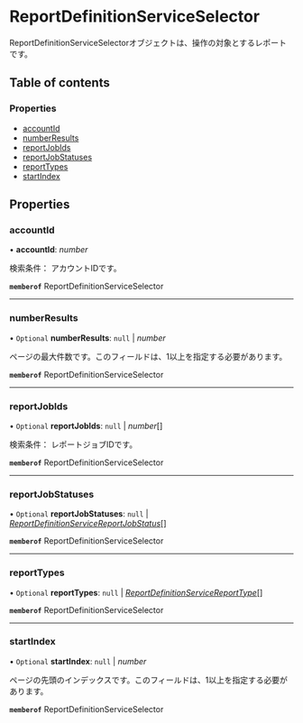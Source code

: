 # ReportDefinitionServiceSelector


<div lang=\"ja\">ReportDefinitionServiceSelectorオブジェクトは、操作の対象とするレポートです。</div> 

## Table of contents

### Properties

- [accountId](reportdefinitionserviceselector.md#accountid)
- [numberResults](reportdefinitionserviceselector.md#numberresults)
- [reportJobIds](reportdefinitionserviceselector.md#reportjobids)
- [reportJobStatuses](reportdefinitionserviceselector.md#reportjobstatuses)
- [reportTypes](reportdefinitionserviceselector.md#reporttypes)
- [startIndex](reportdefinitionserviceselector.md#startindex)

## Properties

### accountId

• **accountId**: *number*

<div lang=\"ja\">検索条件： アカウントIDです。</div> 

**`memberof`** ReportDefinitionServiceSelector

___

### numberResults

• `Optional` **numberResults**: ``null`` \| *number*

<div lang=\"ja\">ページの最大件数です。このフィールドは、1以上を指定する必要があります。</div> 

**`memberof`** ReportDefinitionServiceSelector

___

### reportJobIds

• `Optional` **reportJobIds**: ``null`` \| *number*[]

<div lang=\"ja\">検索条件： レポートジョブIDです。</div> 

**`memberof`** ReportDefinitionServiceSelector

___

### reportJobStatuses

• `Optional` **reportJobStatuses**: ``null`` \| [*ReportDefinitionServiceReportJobStatus*](./enums/reportdefinitionservicereportjobstatus.md)[]

**`memberof`** ReportDefinitionServiceSelector

___

### reportTypes

• `Optional` **reportTypes**: ``null`` \| [*ReportDefinitionServiceReportType*](./enums/reportdefinitionservicereporttype.md)[]

**`memberof`** ReportDefinitionServiceSelector

___

### startIndex

• `Optional` **startIndex**: ``null`` \| *number*

<div lang=\"ja\">ページの先頭のインデックスです。このフィールドは、1以上を指定する必要があります。</div> 

**`memberof`** ReportDefinitionServiceSelector
